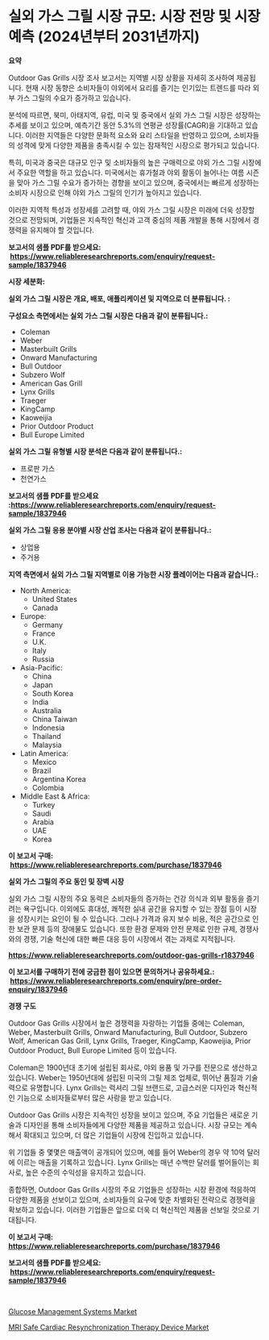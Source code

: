 <p><h1>실외 가스 그릴 시장 규모: 시장 전망 및 시장 예측 (2024년부터 2031년까지)</h1></p><p><strong>요약</strong></p>
<p><p>Outdoor Gas Grills 시장 조사 보고서는 지역별 시장 상황을 자세히 조사하여 제공됩니다. 현재 시장 동향은 소비자들이 야외에서 요리를 즐기는 인기있는 트렌드를 따라 외부 가스 그릴의 수요가 증가하고 있습니다. </p><p>분석에 따르면, 북미, 아태지역, 유럽, 미국 및 중국에서 실외 가스 그릴 시장은 성장하는 추세를 보이고 있으며, 예측기간 동안 5.3%의 연평균 성장률(CAGR)을 기대하고 있습니다. 이러한 지역들은 다양한 문화적 요소와 요리 스타일을 반영하고 있으며, 소비자들의 성격에 맞게 다양한 제품을 충족시킬 수 있는 잠재적인 시장으로 평가되고 있습니다.</p><p>특히, 미국과 중국은 대규모 인구 및 소비자들의 높은 구매력으로 야외 가스 그릴 시장에서 주요한 역할을 하고 있습니다. 미국에서는 휴가철과 야외 활동이 늘어나는 여름 시즌을 맞아 가스 그릴 수요가 증가하는 경향을 보이고 있으며, 중국에서는 빠르게 성장하는 소비자 시장으로 인해 야외 가스 그릴의 인기가 높아지고 있습니다.</p><p>이러한 지역적 특성과 성장세를 고려할 때, 야외 가스 그릴 시장은 미래에 더욱 성장할 것으로 전망되며, 기업들은 지속적인 혁신과 고객 중심의 제품 개발을 통해 시장에서 경쟁력을 유지해야 할 것입니다.</p></p>
<p><strong>보고서의 샘플 PDF를 받으세요: &nbsp;<a href="https://www.reliableresearchreports.com/enquiry/request-sample/1837946">https://www.reliableresearchreports.com/enquiry/request-sample/1837946</a></strong></p>
<p><strong>시장 세분화:</strong></p>
<p><strong> 실외 가스 그릴 시장은 개요, 배포, 애플리케이션 및 지역으로 더 분류됩니다. :</strong></p>
<p><strong>구성요소 측면에서는 실외 가스 그릴 시장은 다음과 같이 분류됩니다.:</strong></p>
<p><ul><li>Coleman</li><li>Weber</li><li>Masterbuilt Grills</li><li>Onward Manufacturing</li><li>Bull Outdoor</li><li>Subzero Wolf</li><li>American Gas Grill</li><li>Lynx Grills</li><li>Traeger</li><li>KingCamp</li><li>Kaoweijia</li><li>Prior Outdoor Product</li><li>Bull Europe Limited</li></ul></p>
<p><strong> 실외 가스 그릴 유형별 시장 분석은 다음과 같이 분류됩니다.:</strong></p>
<p><ul><li>프로판 가스</li><li>천연가스</li></ul></p>
<p><strong>보고서의 샘플 PDF를 받으세요 :<a href="https://www.reliableresearchreports.com/enquiry/request-sample/1837946">https://www.reliableresearchreports.com/enquiry/request-sample/1837946</a></strong></p>
<p><strong> 실외 가스 그릴 응용 분야별 시장 산업 조사는 다음과 같이 분류됩니다.:</strong></p>
<p><ul><li>상업용</li><li>주거용</li></ul></p>
<p><strong>지역 측면에서 실외 가스 그릴 지역별로 이용 가능한 시장 플레이어는 다음과 같습니다.:</strong></p>
<p><ul>
    <li>
        North America:
        <ul>
            <li>United States</li>
            <li>Canada</li>
        </ul>
    </li>
    <li>
        Europe:
        <ul>
            <li>Germany</li>
            <li>France</li>
            <li>U.K.</li>
            <li>Italy</li>
            <li>Russia</li>
        </ul>
    </li>
    <li>
        Asia-Pacific:
        <ul>
            <li>China</li>
            <li>Japan</li>
            <li>South Korea</li>
            <li>India</li>
            <li>Australia</li>
            <li>China Taiwan</li>
            <li>Indonesia</li>
            <li>Thailand</li>
            <li>Malaysia</li>
        </ul>
    </li>
    <li>
        Latin America:
        <ul>
            <li>Mexico</li>
            <li>Brazil</li>
            <li>Argentina Korea</li>
            <li>Colombia</li>
        </ul>
    </li>
    <li>
        Middle East & Africa:
        <ul>
            <li>Turkey</li>
            <li>Saudi</li>
            <li>Arabia</li>
            <li>UAE</li>
            <li>Korea</li>
        </ul>
    </li>
    </ul></p>
<p><strong>이 보고서 구매: &nbsp;<a href="https://www.reliableresearchreports.com/purchase/1837946">https://www.reliableresearchreports.com/purchase/1837946</a></strong></p>
<p><strong>실외 가스 그릴의 주요 동인 및 장벽 시장</strong></p>
<p><p>실외 가스 그릴 시장의 주요 동력은 소비자들의 증가하는 건강 의식과 외부 활동을 즐기려는 욕구입니다. 이외에도 휴대성, 쾌적한 실내 공간을 유지할 수 있는 장점 등이 시장을 성장시키는 요인이 될 수 있습니다. 그러나 가격과 유지 보수 비용, 적은 공간으로 인한 보관 문제 등의 장애물도 있습니다. 또한 환경 문제와 안전 문제로 인한 규제, 경쟁사와의 경쟁, 기술 혁신에 대한 빠른 대응 등이 시장에서 겪는 과제로 지적됩니다.</p></p>
<p><strong><a href="https://www.reliableresearchreports.com/outdoor-gas-grills-r1837946">https://www.reliableresearchreports.com/outdoor-gas-grills-r1837946</a></strong></p>
<p><strong>이 보고서를 구매하기 전에 궁금한 점이 있으면 문의하거나 공유하세요.: &nbsp;<a href="https://www.reliableresearchreports.com/enquiry/pre-order-enquiry/1837946">https://www.reliableresearchreports.com/enquiry/pre-order-enquiry/1837946</a></strong></p>
<p><strong>경쟁 구도</strong></p>
<p><p>Outdoor Gas Grills 시장에서 높은 경쟁력을 자랑하는 기업들 중에는 Coleman, Weber, Masterbuilt Grills, Onward Manufacturing, Bull Outdoor, Subzero Wolf, American Gas Grill, Lynx Grills, Traeger, KingCamp, Kaoweijia, Prior Outdoor Product, Bull Europe Limited 등이 있습니다.</p><p>Coleman은 1900년대 초기에 설립된 회사로, 야외 용품 및 가구를 전문으로 생산하고 있습니다. Weber는 1950년대에 설립된 미국의 그릴 제조 업체로, 뛰어난 품질과 기술력으로 유명합니다. Lynx Grills는 럭셔리 그릴 브랜드로, 고급스러운 디자인과 혁신적인 기능으로 소비자들로부터 많은 사랑을 받고 있습니다.</p><p>Outdoor Gas Grills 시장은 지속적인 성장을 보이고 있으며, 주요 기업들은 새로운 기술과 디자인을 통해 소비자들에게 다양한 제품을 제공하고 있습니다. 시장 규모는 계속해서 확대되고 있으며, 더 많은 기업들이 시장에 진입하고 있습니다.</p><p>위 기업들 중 몇몇은 매출액이 공개되어 있으며, 예를 들어 Weber의 경우 약 10억 달러에 이르는 매출을 기록하고 있습니다. Lynx Grills는 매년 수백만 달러를 벌어들이는 회사로, 높은 수준의 수익성을 유지하고 있습니다.</p><p>종합하면, Outdoor Gas Grills 시장의 주요 기업들은 성장하는 시장 환경에 적응하여 다양한 제품을 선보이고 있으며, 소비자들의 요구에 맞춘 차별화된 전략으로 경쟁력을 확보하고 있습니다. 이러한 기업들은 앞으로 더욱 더 혁신적인 제품을 선보일 것으로 기대됩니다.</p></p>
<p><strong>이 보고서 구매: &nbsp; <a href="https://www.reliableresearchreports.com/purchase/1837946">https://www.reliableresearchreports.com/purchase/1837946</a></strong></p>
<p><strong>보고서의 샘플 PDF를 받으세요: &nbsp;<a href="https://www.reliableresearchreports.com/enquiry/request-sample/1837946">https://www.reliableresearchreports.com/enquiry/request-sample/1837946</a></strong><strong></strong></p>
<p>&nbsp;</p>
<p><p><a href="https://github.com/jerrycopelandthomaswsqd8q/Market-Research-Report-List-2/blob/main/glucose-management-systems-market.md">Glucose Management Systems Market</a></p><p><a href="https://github.com/brenzgnarento/Market-Research-Report-List-2/blob/main/mri-safe-cardiac-resynchronization-therapy-device-market.md">MRI Safe Cardiac Resynchronization Therapy Device Market</a></p></p>